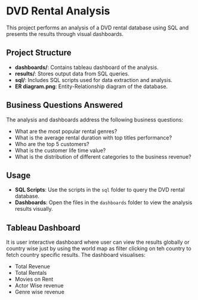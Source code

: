 # DVD Rental Analysis

This project performs an analysis of a DVD rental database using SQL and presents the results through visual dashboards. 

## Project Structure

- **dashboards/**: Contains tableau dashboard of the analysis.
- **results/**: Stores output data from SQL queries.
- **sql/**: Includes SQL scripts used for data extraction and analysis.
- **ER diagram.png**: Entity-Relationship diagram of the database.

## Business Questions Answered

The analysis and dashboards address the following business questions:
- What are the most popular rental genres?
- What is the average rental duration with top titles performance?
- Who are the top 5 customers?
- What is the customer life time value?
- What is the distribution of different categories to the business revenue?

## Usage

- **SQL Scripts**: Use the scripts in the `sql` folder to query the DVD rental database.
- **Dashboards**: Open the files in the `dashboards` folder to view the analysis results visually.

## Tableau Dashboard
It is user interactive dashboard where user can view the results globally or country wise just by using the world map as filter clicking on teh country to fetch country specific results.
The dashboard visualises:
- Total Revenue
- Total Rentals
- Movies on Rent
- Actor Wise revenue
- Genre wise revenue

